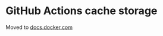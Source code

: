 # GitHub Actions cache storage

Moved to [docs.docker.com](https://docs.docker.com/build/building/cache/backends/gha)

